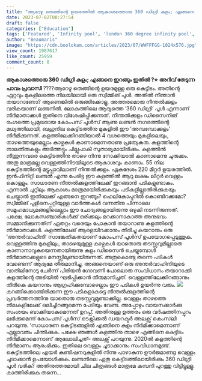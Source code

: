```yaml
---
title: "ആറേഴു തെങ്ങിന്റെ ഉയരത്തിൽ ആകാശത്തൊരു 360 ഡിഗ്രി കുളം; എങ്ങനെ ഇറങ്ങും ഇതിൽ ?"
date: 2023-07-02T08:27:54
draft: false
categories: ["Education"]
tags: ['Featured', 'Infinity pool', 'london 360 degree infinity pool', 'pool']
author: "Beaumaris"
image: "https://cdn.boolokam.com/articles/2023/07/WWFFFGG-1024x576.jpg"
view_count: 1987617
like_count: 25959
comment_count: 0
---
```


**ആകാശത്തൊരു 360 ഡിഗ്രി കുളം; എങ്ങനെ ഇറങ്ങും ഇതിൽ ?⭐** **അറിവ് തേടുന്ന പാവം പ്രവാസി** ????ആറേഴു തെങ്ങിന്റെ ഉയരമുള്ള ഒരു കെട്ടിടം. അതിന്റെ ഏറ്റവും മുകളിലത്തെ നിലയിലായി ഒരു സ്വിമ്മിങ് പൂൾ. അതിൽ നീന്താൻ തയാറാണോ? ആണെങ്കിൽ ഒരുങ്ങിക്കോളൂ, അത്തരമൊരു നീന്തൽക്കുളം വരികയാണ് ലണ്ടനിൽ. ലോകത്തിലെ ആദ്യത്തെ ‘360 ഡിഗ്രി’ പൂൾ എന്നാണ് നിർമാതാക്കൾ ഇതിനെ വിശേഷിപ്പിക്കുന്നത്. നീന്തൽക്കുളം ഡിസൈനിങ് രംഗത്തെ പ്രമുഖരായ കോംപസ് പൂൾസ് ആണു ലണ്ടൻ നഗരത്തിന്റെ മധ്യത്തിലായി, ബഹുനില കെട്ടിടത്തിനു മുകളിൽ ഈ ‘അമ്പമ്പോക്കുളം’ നിർമിക്കുന്നത്. കുളത്തിലേക്കിറങ്ങിയാൽ 4 വശത്തെയും മുകളിലെയും, താഴത്തെയുമെല്ലാം കാഴ്ചകൾ കാണാമെന്നതാണു പ്രത്യേകത. കുളത്തിന്റെ നാലതിരുകളും അടിത്തട്ടും ചില്ലുപാകി സുതാര്യമായിരിക്കും. കുളത്തിൽ നീന്തുന്നവരെ കെട്ടിടത്തിനു താഴെ നിന്നു നോക്കിയാൽ കാണാമെന്നു ചുരുക്കം. അതു മാത്രമല്ല വെള്ളത്തിനിടയിലൂടെ ആകാശവും കാണാം. 55 നില കെട്ടിടത്തിന്റെ മട്ടുപ്പാവിലാണ് നീന്തൽക്കുളം. ഏകദേശം 220 മീറ്റർ ഉയരത്തിൽ. ഇൻഫിനിറ്റി ലണ്ടൻ എന്നു പേരിട്ട ഈ കുളത്തിൽ ആറു ലക്ഷം ലീറ്റർ വെള്ളം കൊള്ളും. സാധാരണ നീന്തൽക്കുളത്തിലേക്ക് ഇറങ്ങാൻ പടികളുണ്ടാകും. [](https://cdn.boolokam.com/articles/2023/07/WWFFFGG.jpg)എന്നാൽ ചുറ്റിലും ആകാശം മാത്രമായിരിക്കുകയും പടികളില്ലാതിരിക്കുകയും ചെയ്താൽ ഇതിലേക്ക് എങ്ങനെ ഇറങ്ങും? ഹെലികോപ്ടറിൽ കൊണ്ടിറക്കുമോ? സ്വിമ്മിങ് പൂളിനെപ്പറ്റിയുള്ള വാർത്തകൾ വന്നതിനു പിന്നാലെ സമൂഹമാധ്യമങ്ങളിലെല്ലാം ഈ ചോദ്യങ്ങളായിരുന്നു ഒഴുകി നടന്നിരുന്നത്. പക്ഷേ, ലോകസഞ്ചാരികൾക്ക് ഒരിക്കലും മറക്കാനാകാത്ത അനുഭവം സമ്മാനിക്കുന്നതിന് ഏതറ്റം വരെയും പോകാന്‍ തയാറാണു കുളത്തിന്റെ നിർമാതാക്കൾ. കുളത്തിലേക്ക് ആളെയിറക്കാനും തിരിച്ചു കയറാനും ഒരു ‘അന്തർവാഹിനി’ സാങ്കേതികതയാണ് കോംപസ് പൂൾസ് ഉപയോഗപ്പെടുത്തുക. വെള്ളത്തിനു മുകളിലും, താഴെയുമുള്ള കാഴ്ചകൾ യാതൊരു തടസ്സവുമില്ലാതെ കാണാനാവുകയെന്നതായിരുന്നു കുളം ഡിസൈൻ ചെയ്യുമ്പോൾ നിർമാതാക്കളുടെ മനസ്സിലുണ്ടായിരുന്നത്. അതുകൊണ്ടു തന്നെ പടികൾ വേണ്ടെന്ന് ആദ്യമേ തീരുമാനിച്ചു. അങ്ങനെയാണ് ഒരു അന്തർവാഹിനിയുടെ വാതിലിനോടു ചേർന്ന് പിരിയൻ ഗോവണി പോലൊരു സംവിധാനം തയാറാക്കി കുളത്തിന്റെ അടിയിൽ ഘടിപ്പിക്കാൻ തീരുമാനിച്ചത്. വെള്ളത്തിലേക്കിറങ്ങാനും തിരികെ കയറാനും ആഗ്രഹിക്കുമ്പോഴെല്ലാം ഈ പടികൾ ഉയർന്നു വരും. [![](https://cdn.boolokam.com/articles/2023/07/QDDDFF.jpg)](https://cdn.boolokam.com/articles/2023/07/QDDDFF.jpg)കറങ്ങിക്കൊണ്ടിരിക്കുന്ന ഈ പടികളാകട്ടെ നീന്തൽക്കുളത്തിന്റെ പ്രവർത്തനത്തിനു യാതൊരു തടസ്സവുമുണ്ടാക്കില്ല. വെള്ളം താഴത്തെ നിലകളിലേക്ക് ഒലിച്ചിറങ്ങുമെന്ന പേടിയും വേണ്ട. അപ്പോഴും വായനക്കാർക്കു സംശയം ബാക്കിയാകുമെന്നത് ഉറപ്പ്. അതിനുള്ള ഉത്തരം ഒരു വർഷത്തിനപ്പുറം ലഭിക്കുമെന്ന് കോംപസ് പൂൾസ് ടെക്നിക്കൽ ഡയറക്ടർ അലക്സ് കെം‌സ്‍‌ലി പറയുന്നു. ‘സാധാരണ കെട്ടിടങ്ങളിൽ എങ്ങിനെ കുളം നിർമിക്കാമെന്നാണ് എല്ലാവരും ചിന്തിക്കുക. പക്ഷേ ഞങ്ങൾ കുളത്തിനു താഴെ എങ്ങിനെ കെട്ടിടം നിർമിക്കാമെന്നാണ് ആലോലിച്ചത്– അലക്സ് പറയുന്നു. 2020ൽ കുളത്തിന്റെ നിർമാണം ആരംഭിക്കും. ഇതിലെ വെള്ളം ചൂടാക്കാനും സംവിധാനമുണ്ട്. കെട്ടിടത്തിലെ എയർ കണ്ടിഷനറുകളിൽ നിന്നു പാഴാകുന്ന ഊർജമാണg വെള്ളം ചൂടാക്കാൻ ഉപയോഗിക്കുക. ലണ്ടനിലെ ഏതു കെട്ടിടത്തിലായിരിക്കും 360 ഡിഗ്രി പൂൾ വരിക? അതിനുത്തരമായി ചില ചിത്രങ്ങൾ മാത്രമേ കമ്പനി പുറത്തു വിട്ടിട്ടുള്ളൂ. കാത്തിരിക്കുക തന്നെ...
